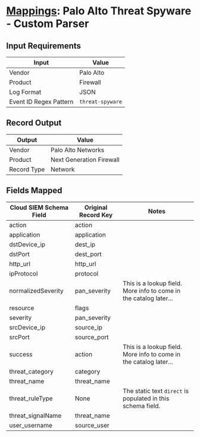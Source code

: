 # [Mappings](README.md): Palo Alto Threat Spyware - Custom Parser

## Input Requirements

|Input|Value|
|-----|-----|
|Vendor|Palo Alto|
|Product|Firewall|
|Log Format|JSON|
|Event ID Regex Pattern|`threat-spyware`|

## Record Output

|Output|Value|
|------|-----|
|Vendor|Palo Alto Networks|
|Product|Next Generation Firewall|
|Record Type|Network|

## Fields Mapped

|Cloud SIEM Schema Field|Original Record Key|Notes|
|-----------------------|-------------------|-----|
|action|action||
|application|application||
|dstDevice_ip|dest_ip||
|dstPort|dest_port||
|http_url|http_url||
|ipProtocol|protocol||
|normalizedSeverity|pan_severity|This is a lookup field. More info to come in the catalog later...|
|resource|flags||
|severity|pan_severity||
|srcDevice_ip|source_ip||
|srcPort|source_port||
|success|action|This is a lookup field. More info to come in the catalog later...|
|threat_category|category||
|threat_name|threat_name||
|threat_ruleType|None|The static text `direct` is populated in this schema field.|
|threat_signalName|threat_name||
|user_username|source_user||

